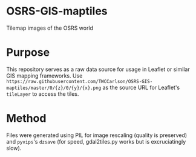 # OSRS-GIS-maptiles
Tilemap images of the OSRS world

# Purpose
This repository serves as a raw data source for usage in Leaflet or similar GIS mapping frameworks. Use 
`https://raw.githubusercontent.com/TWCCarlson/OSRS-GIS-maptiles/master/0/{z}/0/{y}/{x}.png`
as the source URL for Leaflet's `tileLayer` to access the tiles.

# Method
Files were generated using PIL for image rescaling (quality is preserved) and `pyvips`'s `dzsave` (for speed, gdal2tiles.py works but is excruciatingly slow).
